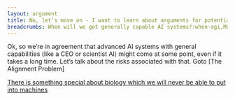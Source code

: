 ```yaml
---
layout: argument
title: No, let’s move on - I want to learn about arguments for potential risk from AI
breadcrumbs: When will we get generally capable AI systems?:when-agi,More than 50 years:more-than-50-years,No let’s move on - I want to learn about arguments for potential risk from AI:no,-let’s-move-on----i-want-to-learn-about-arguments-for-potential-risk-from--ai
---
```

Ok, so we’re in agreement that advanced AI systems with general capabilities (like a CEO or scientist AI)
might come at some point, even if it takes a long time. Let’s talk about the risks associated with that.
Goto [The Alignment Problem]
<div><a href='/arguments/biology-special.html'>There is something special about biology which we will never be able to put into machines</a></div>
